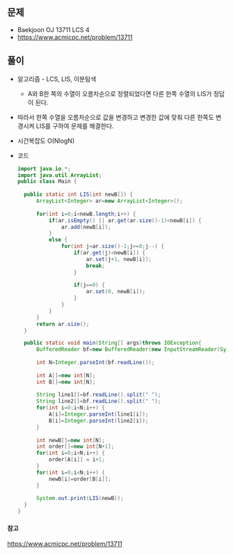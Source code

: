 문제
-----

+ Baekjoon OJ 13711 LCS 4
+ https://www.acmicpc.net/problem/13711

풀이 
------

+ 알고리즘 - LCS, LIS, 이분탐색

  - A와 B한 쪽의 수열이 오름차순으로 정렬되었다면 다른 한쪽 수열의 LIS가 정답이 된다.
- 따라서 한쪽 수열을 오름차순으로 값을 변경하고 변경한 값에 맞춰 다른 한쪽도 변경시켜 LIS를 구하여 문제를 해결한다.



+ 시간복잡도 O(NlogN)



+ 코드

  ``` java
  import java.io.*;
  import java.util.ArrayList;
  public class Main {
  	
  	public static int LIS(int newB[]) {
  		ArrayList<Integer> ar=new ArrayList<Integer>();
  		
  		for(int i=0;i<newB.length;i++) {
  			if(ar.isEmpty() || ar.get(ar.size()-1)<newB[i]) {
  				ar.add(newB[i]);
  			}
  			else {
  				for(int j=ar.size()-1;j>=0;j--) {
  					if(ar.get(j)<newB[i]) {
  						ar.set(j+1, newB[i]);
  						break;
  					}
  					
  					if(j==0) {
  						ar.set(0, newB[i]);
  					}
  				}
  			}
  		}
  		return ar.size();
  	}
  
  	public static void main(String[] args)throws IOException{
  		BufferedReader bf=new BufferedReader(new InputStreamReader(System.in));
  		
  		int N=Integer.parseInt(bf.readLine());
  		
  		int A[]=new int[N];
  		int B[]=new int[N];
  		
  		String line1[]=bf.readLine().split(" ");
  		String line2[]=bf.readLine().split(" ");
  		for(int i=0;i<N;i++) {
  			A[i]=Integer.parseInt(line1[i]);
  			B[i]=Integer.parseInt(line2[i]);
  		}
  		
  		int newB[]=new int[N];
  		int order[]=new int[N+1];
  		for(int i=0;i<N;i++) {
  			order[A[i]] = i+1;
  		}
  		for(int i=0;i<N;i++) {
  			newB[i]=order[B[i]];
  		}
  		
  		System.out.print(LIS(newB));
  	}
  }
  
  ```



#### 참고

https://www.acmicpc.net/problem/13711

